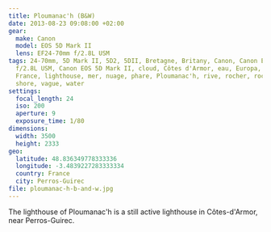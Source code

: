 ```yaml
---
title: Ploumanac'h (B&W)
date: 2013-08-23 09:08:00 +02:00
gear:
  make: Canon
  model: EOS 5D Mark II
  lens: EF24-70mm f/2.8L USM
tags: 24-70mm, 5D Mark II, 5D2, 5DII, Bretagne, Britany, Canon, Canon EF 24-70mm
  f/2.8L USM, Canon EOS 5D Mark II, cloud, Côtes d'Armor, eau, Europa, Europe,
  France, lighthouse, mer, nuage, phare, Ploumanac'h, rive, rocher, rock, sea,
  shore, vague, water
settings:
  focal_length: 24
  iso: 200
  aperture: 9
  exposure_time: 1/80
dimensions:
  width: 3500
  height: 2333
geo:
  latitude: 48.836349778333336
  longitude: -3.4839227283333334
  country: France
  city: Perros-Guirec
file: ploumanac-h-b-and-w.jpg
---
```


The lighthouse of Ploumanac'h is a still active lighthouse in Côtes-d'Armor, near Perros-Guirec.
